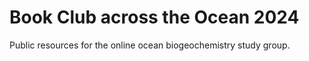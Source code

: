 # Book Club across the Ocean 2024
Public resources for the online ocean biogeochemistry study group.
